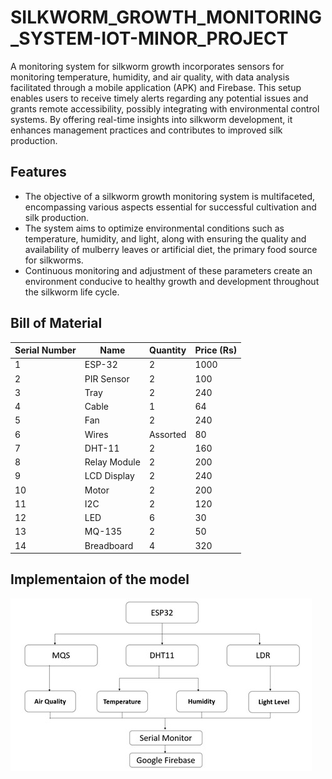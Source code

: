 # SILKWORM_GROWTH_MONITORING_SYSTEM-IOT-MINOR_PROJECT
A monitoring system for silkworm growth incorporates sensors for monitoring temperature,
humidity, and air quality, with data analysis facilitated through a mobile application (APK) and
Firebase. This setup enables users to receive timely alerts regarding any potential issues and
grants remote accessibility, possibly integrating with environmental control systems. By offering
real-time insights into silkworm development, it enhances management practices and contributes
to improved silk production.

## Features
- The objective of a silkworm growth monitoring system is multifaceted, encompassing various
aspects essential for successful cultivation and silk production.
- The system aims to optimize environmental conditions such as temperature, humidity,
and light, along with ensuring the quality and availability of mulberry leaves or artificial diet,
the primary food source for silkworms.
- Continuous monitoring and adjustment of these parameters create an environment
conducive to healthy growth and development throughout the silkworm life cycle.

## Bill of Material

| Serial Number | Name        | Quantity | Price (Rs) |
|---------------|-------------|----------|------------|
| 1             | ESP-32      | 2        | 1000       |
| 2             | PIR Sensor  | 2        | 100        |
| 3             | Tray        | 2        | 240        |
| 4             | Cable       | 1        | 64         |
| 5             | Fan         | 2        | 240        |
| 6             | Wires       | Assorted | 80         |
| 7             | DHT-11      | 2        | 160        |
| 8             | Relay Module| 2        | 200        |
| 9             | LCD Display | 2        | 240        |
| 10            | Motor       | 2        | 200        |
| 11            | I2C         | 2        | 120        |
| 12            | LED         | 6        | 30         |
| 13            | MQ-135      | 2        | 50         |
| 14            | Breadboard  | 4        | 320        |

## Implementaion of the model

![Refernce Circuit](https://github.com/athulp1/SENSOR_HUB-IoT-miniproject/blob/main/a2.png)
